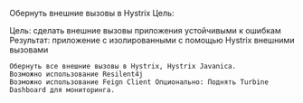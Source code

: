Обернуть внешние вызовы в Hystrix
Цель:

Цель: сделать внешние вызовы приложения устойчивыми к ошибкам Результат: приложение с изолированными с помощью Hystrix внешними вызовами

    Обернуть все внешние вызовы в Hystrix, Hystrix Javanica.
    Возможно использование Resilent4j
    Возможно использование Feign Client Опционально: Поднять Turbine Dashboard для мониторинга.